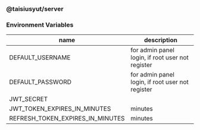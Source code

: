 ### @taisiusyut/server

### Environment Variables

| name                             | description                                      |
| -------------------------------- | ------------------------------------------------ |
| DEFAULT_USERNAME                 | for admin panel login, if root user not register |
| DEFAULT_PASSWORD                 | for admin panel login, if root user not register |
| JWT_SECRET                       |                                                  |
| JWT_TOKEN_EXPIRES_IN_MINUTES     | minutes                                          |
| REFRESH_TOKEN_EXPIRES_IN_MINUTES | minutes                                          |
